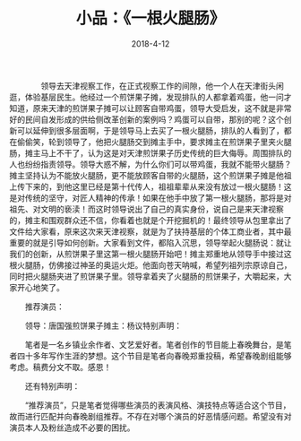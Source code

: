 ﻿---
layout: post
title: 小品：《一根火腿肠》
date: 2018-4-12
categories: blog
tags: [生活,叨叨]
description: 我给春晚投个稿
---
　　　　领导去天津视察工作，在正式视察工作的间隙，他一个人在天津街头闲逛，体验基层民生。他经过一个煎饼果子摊，发现排队的人都拿着鸡蛋，他一问才知道，原来天津的煎饼果子摊可以让顾客自带鸡蛋，领导大受启发，这不就是非常好的民间自发形成的供给侧改革创新的案例吗？鸡蛋可以自带，那别的呢？这个创新可以延伸到很多层面啊，于是领导马上去买了一根火腿肠，排队的人看到了，都在偷偷笑，轮到领导了，他把火腿肠交到摊主手中，要求摊主在煎饼果子里夹火腿肠，摊主马上不干了，认为这是对天津煎饼果子历史传统的巨大侮辱。周围排队的人也纷纷指责领导。领导大惑不解，为什么你们可以带鸡蛋，我就不能带火腿肠？摊主坚持认为不能放火腿肠，更不能放顾客自带的火腿肠，这个煎饼果子摊是他祖上传下来的，到他这里已经是第十代传人，祖祖辈辈从来没有放过一根火腿肠！这是对传统的坚守，对匠人精神的传承！如果在他手中放了第一根火腿肠，那将是对祖先、对文明的亵渎！而这时领导说出了自己的真实身份，说自己是来天津视察的，摊主和围观群众还不信，你看着也就是个开挖掘机的！最终领导从包里拿出了文件给大家看，原来这次来天津视察，就是为了扶持基层的个体工商业者，其中最重要的就是引导如何创新。大家看到文件，都陷入沉思，领导举起火腿肠说：就让我们的创新，从煎饼果子里这第一根火腿肠开始吧！摊主郑重地从领导手中接过这根火腿肠，仿佛接过神圣的奥运火炬。他面向苍天呐喊，希望列祖列宗原谅自己，同时把火腿肠夹进了煎饼果子里。领导拿着夹了火腿肠的煎饼果子，大嚼起来，大家开心地笑了。

　　推荐演员：

　　领导：唐国强煎饼果子摊主：杨议特别声明：

　　笔者是一名乡镇业余作者、文艺爱好者。笔者创作的节目能上春晚舞台，是笔者四十多年写作生涯的梦想。这个节目是笔者向春晚郑重投稿，希望春晚剧组能够考虑。稿费分文不取。感恩！

　　还有特别声明：

　　“推荐演员”，只是笔者觉得哪些演员的表演风格、演技特点等适合这个节目，故而进行匹配并向春晚剧组推荐。不存在对哪个演员的好恶情感问题。希望没有对演员本人及粉丝造成不必要的困扰。













